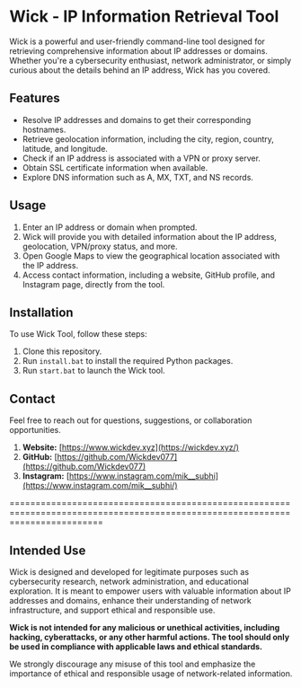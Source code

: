 # Wick - IP Information Retrieval Tool

Wick is a powerful and user-friendly command-line tool designed for retrieving comprehensive information about IP addresses or domains. Whether you're a cybersecurity enthusiast, network administrator, or simply curious about the details behind an IP address, Wick has you covered.

## Features

- Resolve IP addresses and domains to get their corresponding hostnames.
- Retrieve geolocation information, including the city, region, country, latitude, and longitude.
- Check if an IP address is associated with a VPN or proxy server.
- Obtain SSL certificate information when available.
- Explore DNS information such as A, MX, TXT, and NS records.

## Usage

1. Enter an IP address or domain when prompted.
2. Wick will provide you with detailed information about the IP address, geolocation, VPN/proxy status, and more.
3. Open Google Maps to view the geographical location associated with the IP address.
4. Access contact information, including a website, GitHub profile, and Instagram page, directly from the tool.

## Installation

To use Wick Tool, follow these steps:

1. Clone this repository.
2. Run `install.bat` to install the required Python packages.
3. Run `start.bat` to launch the Wick tool.

## Contact

Feel free to reach out for questions, suggestions, or collaboration opportunities.

1. **Website:** [https://www.wickdev.xyz](https://wickdev.xyz/)
2. **GitHub:** [https://github.com/Wickdev077](https://github.com/Wickdev077)
3. **Instagram:** [https://www.instagram.com/mik__subhi](https://www.instagram.com/mik__subhi/)

==============================================================================================================================

## Intended Use

Wick is designed and developed for legitimate purposes such as cybersecurity research, network administration, and educational exploration. It is meant to empower users with valuable information about IP addresses and domains, enhance their understanding of network infrastructure, and support ethical and responsible use.

**Wick is not intended for any malicious or unethical activities, including hacking, cyberattacks, or any other harmful actions. The tool should only be used in compliance with applicable laws and ethical standards.**

We strongly discourage any misuse of this tool and emphasize the importance of ethical and responsible usage of network-related information.
